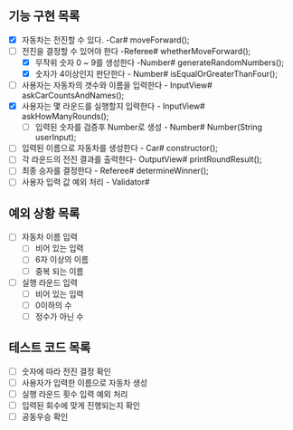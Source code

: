 ## 기능 구현 목록

- [x] 자동차는 전진할 수 있다. -Car# moveForward();
- [ ] 전진을 결정할 수 있어야 한다 -Referee# whetherMoveForward();
  - [x] 무작위 숫자 0 ~ 9를 생성한다 -Number# generateRandomNumbers();
  - [x] 숫자가 4이상인지 판단한다 - Number# isEqualOrGreaterThanFour();
- [ ] 사용자는 자동차의 갯수와 이름을 입력한다 - InputView# askCarCountsAndNames();
- [x] 사용자는 몇 라운드를 실행할지 입력한다 - InputView# askHowManyRounds();
  - [ ] 입력된 숫자를 검증후 Number로 생성 - Number# Number(String userInput);
- [ ] 입력된 이름으로 자동차를 생성한다 - Car# constructor();
- [ ] 각 라운드의 전진 결과를 출력한다- OutputView# printRoundResult();
- [ ] 최종 승자를 결정한다 - Referee# determineWinner();
- [ ] 사용자 입력 값 예외 처리 - Validator#

## 예외 상황 목록
-[ ] 자동차 이름 입력
  -[ ] 비어 있는 입력   
  -[ ] 6자 이상의 이름  
  -[ ] 중복 되는 이름   
-[ ] 실행 라운드 입력
  -[ ] 비어 있는 입력 
  -[ ] 0이하의 수
  -[ ] 정수가 아닌 수

## 테스트 코드 목록
-[ ] 숫자에 따라 전진 결정 확인
-[ ] 사용자가 입력한 이름으로 자동차 생성
-[ ] 실행 라운드 횟수 입력 예외 처리
-[ ] 입력된 회수에 맞게 진행되는지 확인
-[ ] 공동우승 확인